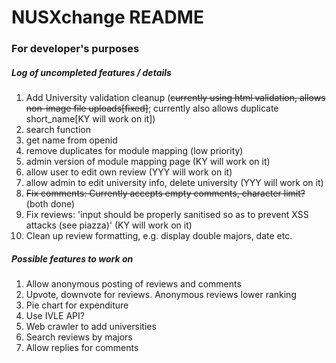 # NUSXchange README
### For developer's purposes
##### Log of uncompleted features / details
1. Add University validation cleanup (~~currently using html validation, allows non-image file uploads[fixed]~~; currently also allows duplicate short_name[KY will work on it]) 
2. search function
3. get name from openid
4. remove duplicates for module mapping (low priority)
5. admin version of module mapping page (KY will work on it)
6. allow user to edit own review (YYY will work on it)
7. allow admin to edit university info, delete university (YYY will work on it)
8. ~~Fix comments: Currently accepts empty comments, character limit?~~ (both done)
9. Fix reviews: 'input should be properly sanitised so as to prevent XSS attacks (see piazza)' (KY will work on it)
10. Clean up review formatting, e.g. display double majors, date etc.

##### Possible features to work on
1. Allow anonymous posting of reviews and comments
2. Upvote, downvote for reviews. Anonymous reviews lower ranking
3. Pie chart for expenditure
4. Use IVLE API?
5. Web crawler to add universities
6. Search reviews by majors
7. Allow replies for comments
